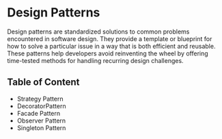 # Design Patterns
Design patterns are standardized solutions to common problems encountered in software design. They provide a template or blueprint for how to solve a particular issue in a way that is both efficient and reusable. These patterns help developers avoid reinventing the wheel by offering time-tested methods for handling recurring design challenges.

## Table of Content
<ul>
    <li><a hred="./Strategy Pattern/">Strategy Pattern</a></li>
    <li><a hred="#">DecoratorPattern</a></li>
    <li><a hred="#">Facade Pattern</a></li>
    <li><a hred="#">Observer Pattern</a></li>
    <li><a hred="#">Singleton Pattern</a></li>
</ul>
